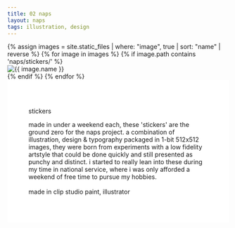 ```yaml
---
title: 02 naps
layout: naps
tags: illustration, design
---
```


<div class="container">
    <div class="container-item" style="align-items:center">
        <div class="image-gallery">
            {% assign images = site.static_files | where: "image", true | sort: "name" | reverse %}
            {% for image in images %}
                {% if image.path contains 'naps/stickers/' %}
                    <div class="gallery-item">
                        <img src="{{ image.path }}" alt="{{ image.name }}" class="clickable naps-img">
                    </div>
                {% endif %}
            {% endfor %}
        </div>
    </div>
    <div class="container-item header" style="z-index:2;background:white;padding:48px">
        <p class="naps-title">stickers</p>
        <p class="binary" style="max-width:480px">made in under a weekend each, these 'stickers' are the ground zero for the naps project. a combination of illustration, design & typography packaged in 1-bit 512x512 images, they were born from experiments with a low fidelity artstyle that could be done quickly and still presented as punchy and distinct. i started to really lean into these during my time in national service, where i was only afforded a weekend of free time to pursue my hobbies. <br><br> made in clip studio paint, illustrator</p>
    </div>
</div>


